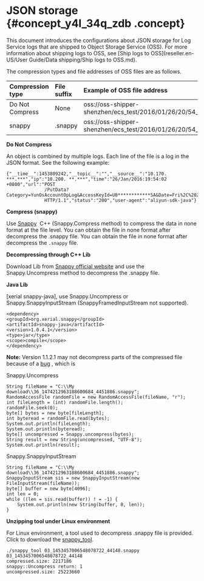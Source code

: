 # JSON storage {#concept_y4l_34q_zdb .concept}

This document introduces the configurations about JSON storage for Log Service logs that are shipped to Object Storage Service \(OSS\). For more information about shipping logs to OSS, see [Ship logs to OSS](reseller.en-US/User Guide/Data shipping/Ship logs to OSS.md).

The compression types and file addresses of OSS files are as follows.

|Compression type|File suffix|Example of OSS file address|
|:---------------|:----------|:--------------------------|
|Do Not Compress|None|oss://oss-shipper-shenzhen/ecs\_test/2016/01/26/20/54\_1453812893059571256\_937|
|snappy|.snappy|oss://oss-shipper-shenzhen/ecs\_test/2016/01/26/20/54\_1453812893059571256\_937.snappy|

**Do Not Compress**

An object is combined by multiple logs. Each line of the file is a log in the JSON format. See the following example:

```
{"__time__":1453809242,"__topic__":"","__source__":"10.170. ***.***","ip":"10.200. **.***","time":"26/Jan/2016:19:54:02 +0800","url":"POST
              /PutData? Category=YunOsAccountOpLog&AccessKeyId=U0************5A&Date=Fri%2C%2028%20Jun%202013%2006%3A53%3A30%20GMT&Topic=raw&Signature=pD12XYLmGxKQ%2Bmkd6x7hAgQ7b1c%3D
              HTTP/1.1","status":"200","user-agent":"aliyun-sdk-java"}
```

**Compress \(snappy\)**

Use [Snappy](https://google.github.io/snappy/)  C++ \(Snappy.Compress method\) to compress the data in none format at the file level. You can obtain the file in none format after decompress the .snappy file. You can obtain the file in none format after decompress the `.snappy` file.

**Decompressing through C++ Lib**

Download Lib from [Snappy official website](http://google.github.io/snappy/) and use the Snappy.Uncompress method to decompress the .snappy file.

**Java Lib**

\[xerial snappy-java\], use Snappy.Uncompress or Snappy.SnappyInputStream \(SnappyFramedInputStream not supported\).

```
<dependency>
<groupId>org.xerial.snappy</groupId>
<artifactId>snappy-java</artifactId>
<version>1.0.4.1</version>
<type>jar</type>
<scope>compile</scope>
</dependency>
```

**Note:** Version 1.1.2.1 may not decompress parts of the compressed file because of a [bug](https://github.com/xerial/snappy-java/issues/142) , which is

Snappy.Uncompress

```
String fileName = "C:\\My download\\36_1474212963188600684_4451886.snappy";
RandomAccessFile randomFile = new RandomAccessFile(fileName, "r");
int fileLength = (int) randomFile.length();
randomFile.seek(0);
byte[] bytes = new byte[fileLength];
int byteread = randomFile.read(bytes);
System.out.println(fileLength);
System.out.println(byteread);
byte[] uncompressed = Snappy.uncompress(bytes);
String result = new String(uncompressed, "UTF-8");
System.out.println(result);
```

Snappy.SnappyInputStream

```
String fileName = "C:\\My download\\36_1474212963188600684_4451886.snappy";
SnappyInputStream sis = new SnappyInputStream(new FileInputStream(fileName));
byte[] buffer = new byte[4096];
int len = 0;
while ((len = sis.read(buffer)) ! = -1) {
    System.out.println(new String(buffer, 0, len));
}
```

**Unzipping tool under Linux environment**

For Linux environment, a tool used to decompress .snappy file is provided. Click to download the [snappy\_tool](http://logservice-resource.oss-cn-shanghai.aliyuncs.com/tools/snappy_tool).

```
./snappy_tool 03_1453457006548078722_44148.snappy 03_1453457006548078722_44148
compressed.size: 2217186
snappy::Uncompress return: 1
uncompressed.size: 25223660
```

